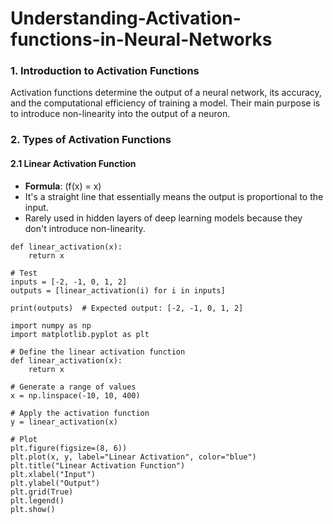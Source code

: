 # Understanding-Activation-functions-in-Neural-Networks
### **1. Introduction to Activation Functions**

Activation functions determine the output of a neural network, its accuracy, and the computational efficiency of training a model. Their main purpose is to introduce non-linearity into the output of a neuron.

### **2. Types of Activation Functions**

#### **2.1 Linear Activation Function**
- **Formula**: \(f(x) = x\)
- It's a straight line that essentially means the output is proportional to the input.
- Rarely used in hidden layers of deep learning models because they don't introduce non-linearity.

```
def linear_activation(x):
    return x

# Test
inputs = [-2, -1, 0, 1, 2]
outputs = [linear_activation(i) for i in inputs]

print(outputs)  # Expected output: [-2, -1, 0, 1, 2]
```

```
import numpy as np
import matplotlib.pyplot as plt

# Define the linear activation function
def linear_activation(x):
    return x

# Generate a range of values
x = np.linspace(-10, 10, 400)

# Apply the activation function
y = linear_activation(x)

# Plot
plt.figure(figsize=(8, 6))
plt.plot(x, y, label="Linear Activation", color="blue")
plt.title("Linear Activation Function")
plt.xlabel("Input")
plt.ylabel("Output")
plt.grid(True)
plt.legend()
plt.show()
```

